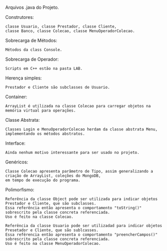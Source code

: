 Arquivos .java do Projeto.

Construtores: 

    classe Usuario, classe Prestador, classe Cliente, 
    classe Banco, classe Colecao, classe MenuOperadorColecao.

Sobrecarga de Métodos:

    Métodos da class Console.
    
Sobrecarga de Operador:

    Scripts em C++ estão na pasta LAB.

Herença simples:

    Prestador e Cliente são subclasses de Usuario.

Container:

    ArrayList é utilizada na classe Colecao para carregar objetos na memória virtual para operações.
    
Classe Abstrata:

    Classes Login e MenuOperadorColecao herdam da classe abstrata Menu, implementando os métodos abstratos.
    
Interface:

    Ainda nenhum motivo interessante para ser usado no projeto.
    
Genéricos:

    Classe Colecao apresenta parâmetro de Tipo, assim generalizando a criação de ArrayList, coleções do MongoDB, 
    em tempo de execução do programa.

Polimorfismo:

    Referência da classe Object pode ser utilizada para indicar objetos Prestador e Cliente, que são subclasses.
    Essa referência então apresenta o comportamento "toString()" sobrescrito pela classe concreta referenciada.
    Uso é feito na classe Colecao.
    
    Referência da classe Usuario pode ser utilizadad para indicar objetos Presetador e Cliente, que são sublcasses.
    Essa refêrencia então apresenta o comportamento "preencherCampos()" sobrescrito pela classe concreta referenciada.
    Uso é feito na classe MenuOperadorColecao.
   
    
